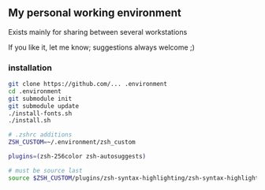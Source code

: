 ## My personal working environment ##

Exists mainly for sharing between several workstations

If you like it, let me know; suggestions always welcome ;)

### installation ###

```bash
git clone https://github.com/... .environment
cd .environment
git submodule init
git submodule update
./install-fonts.sh
./install.sh

# .zshrc additions
ZSH_CUSTOM=~/.environment/zsh_custom

plugins=(zsh-256color zsh-autosuggests)

# must be source last
source $ZSH_CUSTOM/plugins/zsh-syntax-highlighting/zsh-syntax-highlighting.zsh

